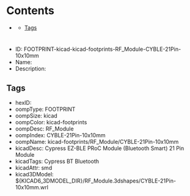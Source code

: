 



Contents
========

* [](#)
	* [Tags](#tags)

# 

- ID: FOOTPRINT-kicad-kicad-footprints-RF_Module-CYBLE-21Pin-10x10mm
- Name: 
- Description: 

## Tags

- hexID: 
- oompType: FOOTPRINT
- oompSize: kicad
- oompColor: kicad-footprints
- oompDesc: RF_Module
- oompIndex: CYBLE-21Pin-10x10mm
- oompName: kicad-footprints/RF_Module/CYBLE-21Pin-10x10mm
- kicadDesc: Cypress EZ-BLE PRoC Module (Bluetooth Smart) 21 Pin Module
- kicadTags: Cypress BT Bluetooth
- kicadAttr: smd
- kicad3DModel: ${KICAD6_3DMODEL_DIR}/RF_Module.3dshapes/CYBLE-21Pin-10x10mm.wrl
